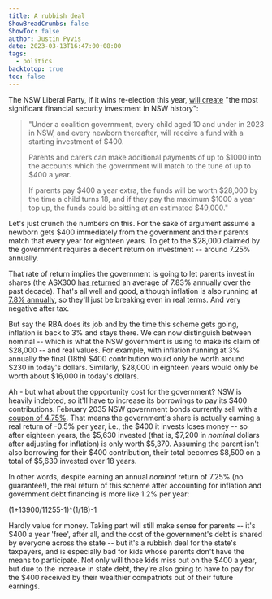 ```yaml
---
title: A rubbish deal
ShowBreadCrumbs: false
ShowToc: false
author: Justin Pyvis
date: 2023-03-13T16:47:00+08:00
tags:
  - politics
backtotop: true
toc: false
---
```

The NSW Liberal Party, if it wins re-election this year, [will create](https://www.aap.com.au/news/nsw-liberals-to-seed-400-future-accounts-for-children/) "the most significant financial security investment in NSW history":

> "Under a coalition government, every child aged 10 and under in 2023 in NSW, and every newborn thereafter, will receive a fund with a starting investment of $400.
> 
> Parents and carers can make additional payments of up to $1000 into the accounts which the government will match to the tune of up to $400 a year.
> 
> If parents pay $400 a year extra, the funds will be worth $28,000 by the time a child turns 18, and if they pay the maximum $1000 a year top up, the funds could be sitting at an estimated $49,000."

Let's just crunch the numbers on this. For the sake of argument assume a newborn gets $400 immediately from the government and their parents match that every year for eighteen years. To get to the $28,000 claimed by the government requires a decent return on investment -- around 7.25% annually.

That rate of return implies the government is going to let parents invest in shares (the ASX300 [has returned](https://www.investsmart.com.au/shares/asx-vas/vanguard-australian-shares-index-etf/fund-details/80028) an average of 7.83% annually over the past decade). That's all well and good, although inflation is also running at [7.8% annually](https://www.rba.gov.au/inflation/measures-cpi.html), so they'll just be breaking even in real terms. And very negative after tax.

But say the RBA does its job and by the time this scheme gets going, inflation is back to 3% and stays there. We can now distinguish between nominal -- which is what the NSW government is using to make its claim of $28,000 -- and real values. For example, with inflation running at 3% annually the final (18th) $400 contribution would only be worth around $230 in today's dollars. Similarly, $28,000 in eighteen years would only be worth about $16,000 in today's dollars.

Ah - but what about the opportunity cost for the government? NSW is heavily indebted, so it'll have to increase its borrowings to pay its $400 contributions. February 2035 NSW government bonds currently sell with a [coupon of 4.75%](https://www.tcorp.nsw.gov.au/html/benchmark_bonds.cfm). That means the government's share is actually earning a real return of -0.5% per year, i.e., the $400 it invests loses money -- so after eighteen years, the $5,630 invested (that is, $7,200 in *nominal* dollars after adjusting for inflation) is only worth $5,370. Assuming the parent isn't also borrowing for their $400 contribution, their total becomes $8,500 on a total of $5,630 invested over 18 years.

In other words, despite earning an annual *nominal* return of 7.25% (no guarantee!), the real return of this scheme after accounting for inflation and government debt financing is more like 1.2% per year:

(1+13900/11255-1)^(1/18)-1

Hardly value for money. Taking part will still make sense for parents -- it's $400 a year 'free', after all, and the cost of the government's debt is shared by everyone across the state -- but it's a rubbish deal for the state's taxpayers, and is especially bad for kids whose parents don't have the means to participate. Not only will those kids miss out on the $400 a year, but due to the increase in state debt, they're also going to have to pay for the $400 received by their wealthier compatriots out of their future earnings.